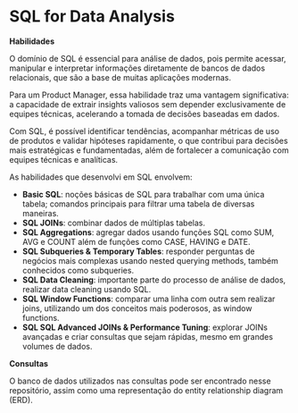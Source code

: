 # SQL for Data Analysis

**Habilidades**

O domínio de SQL é essencial para análise de dados, pois permite acessar, manipular e interpretar informações diretamente de bancos de dados relacionais, que são a base de muitas aplicações modernas. 

Para um Product Manager, essa habilidade traz uma vantagem significativa: a capacidade de extrair insights valiosos sem depender exclusivamente de equipes técnicas, acelerando a tomada de decisões baseadas em dados. 

Com SQL, é possível identificar tendências, acompanhar métricas de uso de produtos e validar hipóteses rapidamente, o que contribui para decisões mais estratégicas e fundamentadas, além de fortalecer a comunicação com equipes técnicas e analíticas.

As habilidades que desenvolvi em SQL envolvem:

- **Basic SQL**: noções básicas de SQL para trabalhar com uma única tabela; comandos principais para filtrar uma tabela de diversas maneiras.
- **SQL JOINs**: combinar dados de múltiplas tabelas.
- **SQL Aggregations**: agregar dados usando funções SQL como SUM, AVG e COUNT além de funções como CASE, HAVING e DATE.
- **SQL Subqueries & Temporary Tables**: responder perguntas de negócios mais complexas usando nested querying methods, também conhecidos como subqueries.
- **SQL Data Cleaning**: importante parte do processo de análise de dados, realizar data cleaning usando SQL.
- **SQL Window Functions**: comparar uma linha com outra sem realizar joins, utilizando um dos conceitos mais poderosos, as window functions.
- **SQL SQL Advanced JOINs & Performance Tuning**: explorar JOINs avançadas e criar consultas que sejam rápidas, mesmo em grandes volumes de dados.


**Consultas**

O banco de dados utilizados nas consultas pode ser encontrado nesse repositório, assim como uma representação do entity relationship diagram (ERD).
